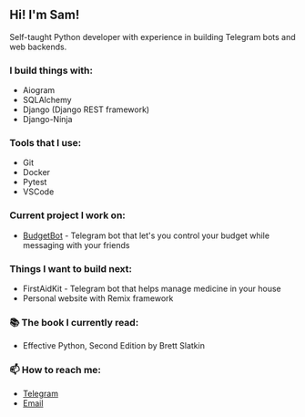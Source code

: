 ## Hi! I'm Sam!
Self-taught Python developer with experience in building Telegram bots and web backends.

### I build things with:
* Aiogram
* SQLAlchemy
* Django (Django REST framework)
* Django-Ninja

### Tools that I use:
* Git
* Docker
* Pytest
* VSCode

### Current project I work on:
* [BudgetBot](https://github.com/dynamicsamic/dynamicsamic/budget_bot) - Telegram bot that let's you control your budget while messaging with your friends

### Things I want to build next:
* FirstAidKit - Telegram bot that helps manage medicine in your house
* Personal website with Remix framework

### :books: The book I currently read:
* Effective Python, Second Edition by Brett Slatkin

### 📫 How to reach me:
* [Telegram](https://t.me/dynamicsamic/)
* [Email](mailto:mirabyansr@gmail.com)
